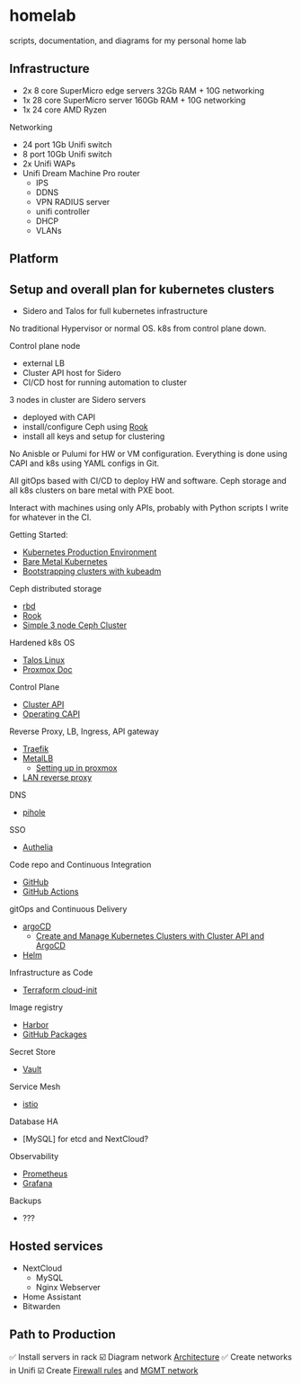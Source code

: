 # homelab
scripts, documentation, and diagrams for my personal home lab

## Infrastructure

* 2x 8 core SuperMicro edge servers 32Gb RAM + 10G networking
* 1x 28 core SuperMicro server 160Gb RAM + 10G networking
* 1x 24 core AMD Ryzen 

Networking

* 24 port 1Gb Unifi switch
* 8 port 10Gb Unifi switch
* 2x Unifi WAPs
* Unifi Dream Machine Pro router
    * IPS
    * DDNS
    * VPN RADIUS server
    * unifi controller
    * DHCP
    * VLANs

## Platform

## Setup and overall plan for kubernetes clusters

* Sidero and Talos for full kubernetes infrastructure

No traditional Hypervisor or normal OS. k8s from control plane down.

Control plane node
- external LB
- Cluster API host for Sidero
- CI/CD host for running automation to cluster

3 nodes in cluster are Sidero servers
- deployed with CAPI
- install/configure Ceph using [Rook](https://www.talos.dev/v1.0/kubernetes-guides/configuration/ceph-with-rook/)
- install all keys and setup for clustering

No Anisble or Pulumi for HW or VM configuration. Everything is done using CAPI and k8s using YAML configs in Git.

All gitOps based with CI/CD to deploy HW and software. Ceph storage and all k8s clusters on bare metal with PXE boot.

Interact with machines using only APIs, probably with Python scripts I write for whatever in the CI.

Getting Started:
* [Kubernetes Production Environment](https://kubernetes.io/docs/setup/production-environment/)
* [Bare Metal Kubernetes](https://www.youtube.com/watch?v=XmgIlq2gEsg&t=781)
* [Bootstrapping clusters with kubeadm](https://kubernetes.io/docs/setup/production-environment/tools/kubeadm/)

Ceph distributed storage
* [rbd](https://kubernetes.io/docs/concepts/storage/volumes/#rbd)
* [Rook](https://rook.io/docs/rook/v1.9/ceph-storage.html)
* [Simple 3 node Ceph Cluster](https://www.jamescoyle.net/how-to/1244-create-a-3-node-ceph-storage-cluster)

Hardened k8s OS
* [Talos Linux](https://www.talos.dev)
* [Proxmox Doc](https://www.talos.dev/docs/v0.14/virtualized-platforms/proxmox/#installation)

Control Plane
* [Cluster API](https://cluster-api.sigs.k8s.io/introduction.html)
* [Operating CAPI](https://www.youtube.com/watch?v=8yUDUhZ6ako&t=600s)

Reverse Proxy, LB, Ingress, API gateway
* [Traefik](https://doc.traefik.io/traefik/providers/kubernetes-ingress/)
* [MetalLB](https://metallb.universe.tf/installation/)
    * [Setting up in proxmox](https://canthonyscott.com/setting-up-a-k3s-kubernetes-cluster-within-proxmox/)
* [LAN reverse proxy](https://pve.proxmox.com/wiki/Web_Interface_Via_Nginx_Proxy)

DNS
* [pihole](https://pi-hole.net)

SSO
* [Authelia](https://www.authelia.com/docs/)

Code repo and Continuous Integration
* [GitHub](https://github.com)
* [GitHub Actions](https://github.com)

gitOps and Continuous Delivery 
* [argoCD](https://argo-cd.readthedocs.io/en/stable/)
    * [Create and Manage Kubernetes Clusters with Cluster API and ArgoCD](https://piotrminkowski.com/2021/12/03/create-kubernetes-clusters-with-cluster-api-and-argocd/)
* [Helm](https://helm.sh)

Infrastructure as Code
* [Terraform cloud-init](https://learn.hashicorp.com/tutorials/terraform/cloud-init)

Image registry
* [Harbor](https://goharbor.io/)
* [GitHub Packages](https://github.com)

Secret Store
* [Vault](https://www.vaultproject.io/)

Service Mesh
* [istio](https://istio.io/)

Database HA
* [MySQL] for etcd and NextCloud?

Observability
* [Prometheus](https://prometheus.io/)
* [Grafana](https://grafana.com/)

Backups
* ???

## Hosted services

* NextCloud
    * MySQL
    * Nginx Webserver
* Home Assistant
* Bitwarden

## Path to Production

✅ Install servers in rack
☑️ Diagram network [Architecture](https://www.microsoft.com/en-us/microsoft-365/business-insights-ideas/resources/tips-for-mapping-your-network-diagram)
✅ Create networks in Unifi
☑️ Create [Firewall rules](https://help.ui.com/hc/en-us/articles/115003173168-UniFi-UDM-USG-Introduction-to-Firewall-Rules#4) and [MGMT network](https://help.ui.com/hc/en-us/articles/115010254227-UniFi-USG-Firewall-How-to-Disable-InterVLAN-Routing#option%203)